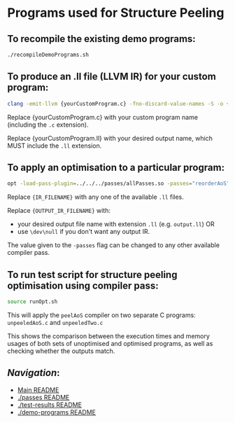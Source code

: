 # Programs used for Structure Peeling

## To recompile the existing demo programs:

```bash
./recompileDemoPrograms.sh
```

## To produce an .ll file (LLVM IR) for your custom program:

```bash
clang -emit-llvm {yourCustomProgram.c} -fno-discard-value-names -S -o {yourCustomProgram.ll}
```

Replace {yourCustomProgram.c} with your custom program name (including the `.c` extension).

Replace {yourCustomProgram.ll} with your desired output name, which MUST include the `.ll` extension.

## To apply an optimisation to a particular program:

```bash
opt -load-pass-plugin=../../../passes/allPasses.so -passes="reorderAoS" < {INPUT_IR_FILENAME} > {OUTPUT_IR_FILENAME}  
```

Replace `{IR_FILENAME}` with any one of the available `.ll` files.

Replace `{OUTPUT_IR_FILENAME}` with:
-  your desired output file name with extension `.ll` (e.g. `output.ll`)
OR 
- use `\dev\null` if you don't want any output IR.

The value given to the `-passes` flag can be changed to any other available compiler pass.

## To run test script for structure peeling optimisation using compiler pass:

```bash
source runOpt.sh
```

This will apply the `peelAoS` compiler on two separate C programs: `unpeeledAoS.c` and `unpeeledTwo.c`

This shows the comparison between the execution times and memory usages of both sets of unoptimised and optimised programs, as well as checking whether the outputs match.

## *Navigation*:

- [Main README](../../../README.md)
- [./passes README](../../../passes/README.md)
- [./test-results README](../../../test-results/README.md)
- [./demo-programs README](../../README.md)